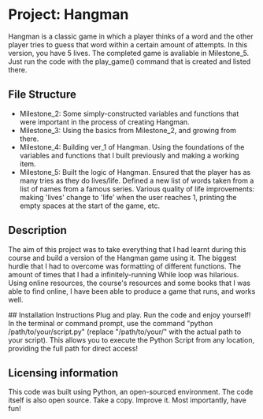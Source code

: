 # Project: Hangman
Hangman is a classic game in which a player thinks of a word and the other player tries to guess that word within a certain amount of attempts. In this version, you have 5 lives. The completed game is avaliable in Milestone_5. Just run the code with the play_game() command that is created and listed there.

## File Structure
- Milestone_2: Some simply-constructed variables and functions that were important in the process of creating Hangman.
- Milestone_3: Using the basics from Milestone_2, and growing from there.
- Milestone_4: Building ver_1 of Hangman. Using the foundations of the variables and functions that I built previously and making a working item.
- Milestone_5: Built the logic of Hangman. Ensured that the player has as many tries as they do lives/life. Defined a new list of words taken from a list of names from a famous series. Various quality of life improvements: making 'lives' change to 'life' when the user reaches 1, printing the empty spaces at the start of the game, etc.

## Description
The aim of this project was to take everything that I had learnt during this course and build a version of the Hangman game using it. The biggest hurdle that I had to overcome was formatting of different functions. The amount of times that I had a infinitely-running While loop was hilarious. Using online resources, the course's resources and some books that I was able to find online, I have been able to produce a game that runs, and works well.

## Installation Instructions
Plug and play. Run the code and enjoy yourself!
In the terminal or command prompt, use the command "python /path/to/your/script.py" (replace "/path/to/your/" with the actual path to your script). This allows you to execute the Python Script from any location, providing the full path for direct access!

## Licensing information
This code was built using Python, an open-sourced environment. The code itself is also open source. Take a copy. Improve it. Most importantly, have fun!
